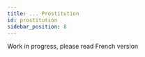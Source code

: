 ```yaml
---
title: ... Prostitution
id: prostitution
sidebar_position: 8
---
```


Work in progress, please read French version
